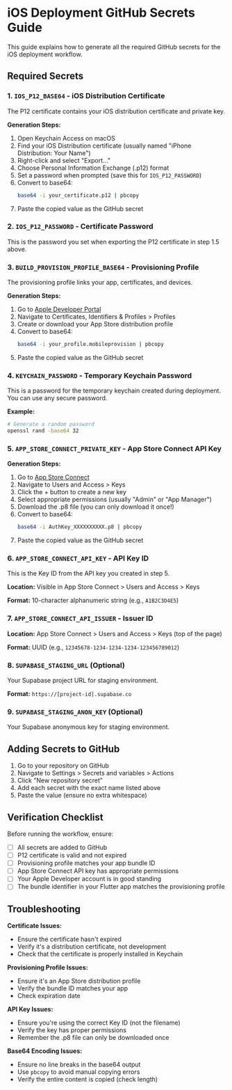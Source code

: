 # iOS Deployment GitHub Secrets Guide

This guide explains how to generate all the required GitHub secrets for the iOS deployment workflow.

## Required Secrets

### 1. `IOS_P12_BASE64` - iOS Distribution Certificate

The P12 certificate contains your iOS distribution certificate and private key.

**Generation Steps:**
1. Open Keychain Access on macOS
2. Find your iOS Distribution certificate (usually named "iPhone Distribution: Your Name")
3. Right-click and select "Export..."
4. Choose Personal Information Exchange (.p12) format
5. Set a password when prompted (save this for `IOS_P12_PASSWORD`)
6. Convert to base64:
   ```bash
   base64 -i your_certificate.p12 | pbcopy
   ```
7. Paste the copied value as the GitHub secret

### 2. `IOS_P12_PASSWORD` - Certificate Password

This is the password you set when exporting the P12 certificate in step 1.5 above.

### 3. `BUILD_PROVISION_PROFILE_BASE64` - Provisioning Profile

The provisioning profile links your app, certificates, and devices.

**Generation Steps:**
1. Go to [Apple Developer Portal](https://developer.apple.com)
2. Navigate to Certificates, Identifiers & Profiles > Profiles
3. Create or download your App Store distribution profile
4. Convert to base64:
   ```bash
   base64 -i your_profile.mobileprovision | pbcopy
   ```
5. Paste the copied value as the GitHub secret

### 4. `KEYCHAIN_PASSWORD` - Temporary Keychain Password

This is a password for the temporary keychain created during deployment. You can use any secure password.

**Example:**
```bash
# Generate a random password
openssl rand -base64 32
```

### 5. `APP_STORE_CONNECT_PRIVATE_KEY` - App Store Connect API Key

**Generation Steps:**
1. Go to [App Store Connect](https://appstoreconnect.apple.com)
2. Navigate to Users and Access > Keys
3. Click the + button to create a new key
4. Select appropriate permissions (usually "Admin" or "App Manager")
5. Download the .p8 file (you can only download it once!)
6. Convert to base64:
   ```bash
   base64 -i AuthKey_XXXXXXXXXX.p8 | pbcopy
   ```
7. Paste the copied value as the GitHub secret

### 6. `APP_STORE_CONNECT_API_KEY` - API Key ID

This is the Key ID from the API key you created in step 5.

**Location:** Visible in App Store Connect > Users and Access > Keys

**Format:** 10-character alphanumeric string (e.g., `A1B2C3D4E5`)

### 7. `APP_STORE_CONNECT_API_ISSUER` - Issuer ID

**Location:** App Store Connect > Users and Access > Keys (top of the page)

**Format:** UUID (e.g., `12345678-1234-1234-1234-123456789012`)

### 8. `SUPABASE_STAGING_URL` (Optional)

Your Supabase project URL for staging environment.

**Format:** `https://[project-id].supabase.co`

### 9. `SUPABASE_STAGING_ANON_KEY` (Optional)

Your Supabase anonymous key for staging environment.

## Adding Secrets to GitHub

1. Go to your repository on GitHub
2. Navigate to Settings > Secrets and variables > Actions
3. Click "New repository secret"
4. Add each secret with the exact name listed above
5. Paste the value (ensure no extra whitespace)

## Verification Checklist

Before running the workflow, ensure:

- [ ] All secrets are added to GitHub
- [ ] P12 certificate is valid and not expired
- [ ] Provisioning profile matches your app bundle ID
- [ ] App Store Connect API key has appropriate permissions
- [ ] Your Apple Developer account is in good standing
- [ ] The bundle identifier in your Flutter app matches the provisioning profile

## Troubleshooting

**Certificate Issues:**
- Ensure the certificate hasn't expired
- Verify it's a distribution certificate, not development
- Check that the certificate is properly installed in Keychain

**Provisioning Profile Issues:**
- Ensure it's an App Store distribution profile
- Verify the bundle ID matches your app
- Check expiration date

**API Key Issues:**
- Ensure you're using the correct Key ID (not the filename)
- Verify the key has proper permissions
- Remember the .p8 file can only be downloaded once

**Base64 Encoding Issues:**
- Ensure no line breaks in the base64 output
- Use `pbcopy` to avoid manual copying errors
- Verify the entire content is copied (check length)